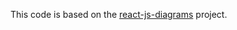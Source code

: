 This code is based on the [react-js-diagrams](https://github.com/woodenconsulting/react-js-diagrams) project.
